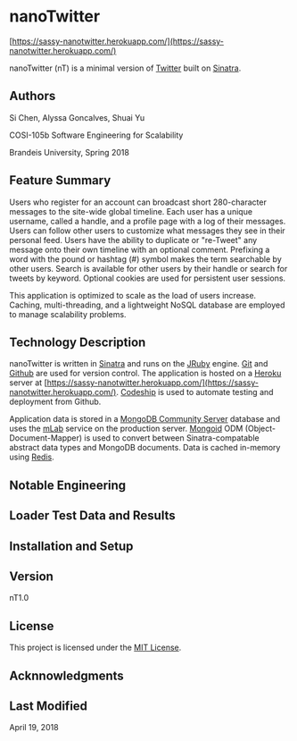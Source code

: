 # nanoTwitter

[https://sassy-nanotwitter.herokuapp.com/](https://sassy-nanotwitter.herokuapp.com/)

nanoTwitter (nT) is a minimal version of [Twitter](https://twitter.com/) built on [Sinatra](http://sinatrarb.com/).

## Authors

Si Chen, Alyssa Goncalves, Shuai Yu

COSI-105b Software Engineering for Scalability

Brandeis University, Spring 2018

## Feature Summary

Users who register for an account can broadcast short 280-character messages to the site-wide global timeline.  Each user has a unique username, called a handle, and a profile page with a log of their messages.  Users can follow other users to customize what messages they see in their personal feed.  Users have the ability to duplicate or "re-Tweet" any message onto their own timeline with an optional comment.  Prefixing a word with the pound or hashtag (#) symbol makes the term searchable by other users.  Search is available  for other users by their handle or search for tweets by keyword.  Optional cookies are used for persistent user sessions.

This application is optimized to scale as the load of users increase.  Caching, multi-threading, and a lightweight NoSQL database are employed to manage scalability problems.

## Technology Description

nanoTwitter is written in [Sinatra](http://sinatrarb.com/) and runs on the [JRuby](http://jruby.org/) engine.  [Git](https://git-scm.com/) and [Github](https://github.com/amgoncalves/sassy-twitter) are used for version control.  The application is hosted on a [Heroku](https://www.heroku.com/) server at [https://sassy-nanotwitter.herokuapp.com/](https://sassy-nanotwitter.herokuapp.com/).  [Codeship](https://codeship.com/) is used to automate testing and deployment from Github.

Application data is stored in a [MongoDB Community Server](https://www.mongodb.com/) database and uses the [mLab](https://mlab.com/) service on the production server.  [Mongoid](https://docs.mongodb.com/mongoid/master/#ruby-mongoid-tutorial) ODM (Object-Document-Mapper) is used to convert between Sinatra-compatable abstract data types and MongoDB documents.  Data is cached in-memory using [Redis](https://redis.io/).

## Notable Engineering

## Loader Test Data and Results

## Installation and Setup

## Version

nT1.0

## License

This project is licensed under the [MIT License](https://github.com/amgoncalves/sassy-twitter/blob/master/license.txt).

## Acknnowledgments

## Last Modified

April 19, 2018